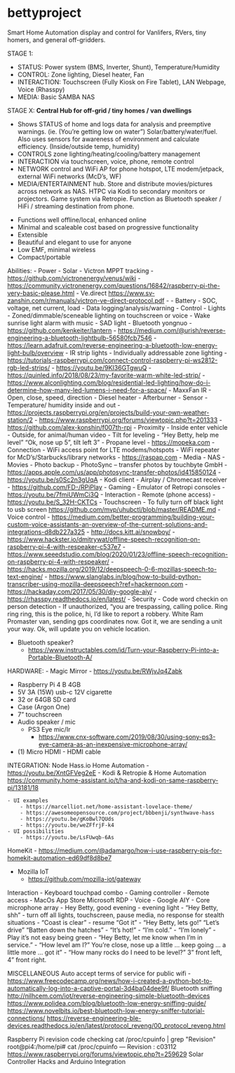 # bettyproject
Smart Home Automation display and control for Vanlifers, RVers, tiny homers, and general off-gridders.

STAGE 1:
- STATUS: Power system (BMS, Inverter, Shunt), Temperature/Humidity
- CONTROL: Zone lighting, Diesel heater, Fan
- INTERACTION: Touchscreen (Fully Kiosk on Fire Tablet), LAN Webpage, Voice (Rhasspy)
- MEDIA: Basic SAMBA NAS

STAGE X:
**Central Hub for off-grid / tiny homes / van dwellings** 
- Shows STATUS of home and logs data for analysis and preemptive warnings. (ie. (You’re getting low on water”) Solar/battery/water/fuel. Also uses sensors for awareness of environment and calculate efficiency. (Inside/outside temp, humidity)
- CONTROLS zone lighting/heating/cooling/battery management 
- INTERACTION via touchscreen, voice, phone, remote control
- NETWORK control and WiFi AP for phone hotspot, LTE modem/jetpack, external WiFi networks (McD’s, WF)
- MEDIA/ENTERTAINMENT hub. Store and distribute movies/pictures across network as NAS. HTPC via Kodi to secondary monitors or projectors. Game system via Retropie. Function as Bluetooth speaker / HiFi / streaming destination from phone. 
* Functions well offline/local, enhanced online
* Minimal and scaleable cost based on progressive functionality 
* Extensible 
* Beautiful and elegant to use for anyone 
* Low EMF, minimal wireless
* Compact/portable 

Abilities:
    - Power
        - Solar
            - Victron MPPT tracking
                - https://github.com/victronenergy/venus/wiki
                - https://community.victronenergy.com/questions/16842/raspberry-pi-the-very-basic-please.html
                - Ve.direct https://www.sv-zanshin.com/r/manuals/victron-ve-direct-protocol.pdf
                - 
        - Battery
            - SOC, voltage, net current, load 
        - Data logging/analysis/warning
    - Control
        - Lights
            - Zoned/dimmable/sceneable lighting on touchscreen or voice
            - Wake sunrise light alarm with music 
            - SAD light
            - Bluetooth yongnuo
                - https://github.com/kenkeiter/lantern
                - https://medium.com/@urish/reverse-engineering-a-bluetooth-lightbulb-56580fcb7546
                - https://learn.adafruit.com/reverse-engineering-a-bluetooth-low-energy-light-bulb/overview
            - IR strip lights
            - Individually addressable zone lighting
                - https://tutorials-raspberrypi.com/connect-control-raspberry-pi-ws2812-rgb-led-strips/
                - https://youtu.be/9KI36GTgwuQ
                - https://quinled.info/2018/08/23/my-favorite-warm-white-led-strip/
                - https://www.alconlighting.com/blog/residential-led-lighting/how-do-i-determine-how-many-led-lumens-i-need-for-a-space/
        - MaxxFan IR
            - Open, close, speed, direction 
        - Diesel heater
            - Afterburner
    - Sensor
        - Temperature/ humidity inside and out
            - https://projects.raspberrypi.org/en/projects/build-your-own-weather-station/2
            - https://www.raspberrypi.org/forums/viewtopic.php?t=201333
            - https://github.com/alex-konshin/f007th-rpi
        - Proximity 
            - Inside enter vehicle
            - Outside, for animal/human video
        - Tilt for leveling
            - “Hey Betty, help me level” “Ok, nose up 5”, tilt left 3”
        - Propane level
            - https://mopeka.com
    - Connection
        - WiFi access point for LTE modems/hotspots
        - WiFi repeater for McD’s/Starbucks/library networks
            - https://raspap.com
    - Media
        - NAS
            - Movies
            - Photo backup
                - PhotoSync – transfer photos by touchbyte GmbH
                    - https://apps.apple.com/us/app/photosync-transfer-photos/id415850124
            - https://youtu.be/s0Sc2n3gUqA
        - Kodi client
        - Airplay / Chromecast receiver
            - https://github.com/FD-/RPiPlay
    - Gaming
        - Emulator of Retropi consoles
            - https://youtu.be/7fmiUWmCi3Q
    - Interaction
        - Remote (phone access)
            - https://youtu.be/S_32H-CKTCs
        - Touchscreen
            - To fully turn off black light to usb screen https://github.com/mvp/uhubctl/blob/master/README.md
        - Voice control
            - https://medium.com/better-programming/building-your-custom-voice-assistants-an-overview-of-the-current-solutions-and-integrations-d8db227a325
            - http://docs.kitt.ai/snowboy/
            - https://www.hackster.io/dmitrywat/offline-speech-recognition-on-raspberry-pi-4-with-respeaker-c537e7
            - https://www.seeedstudio.com/blog/2020/01/23/offline-speech-recognition-on-raspberry-pi-4-with-respeaker/
            - https://hacks.mozilla.org/2019/12/deepspeech-0-6-mozillas-speech-to-text-engine/
            - https://www.slanglabs.in/blog/how-to-build-python-transcriber-using-mozilla-deepspeech?ref=hackernoon.com
            - https://hackaday.com/2017/05/30/diy-google-aiy/
            - https://rhasspy.readthedocs.io/en/latest/
        - Security
        - Code word checkin on person detection
        - If unauthorized, “you are trespassing, calling police. Ring ring ring, this is the police, hi, I’d like to report a robbery. White Ram Promaster van, sending gps coordinates now. Got it, we are sending a unit your way. Ok, will update you on vehicle location. 

- Bluetooth speaker?
    - https://www.instructables.com/id/Turn-your-Raspberry-Pi-into-a-Portable-Bluetooth-A/



HARDWARE:
    - Magic Mirror
        - https://youtu.be/RWjvJq4Zabk
- Raspberry Pi 4 B 4GB
- 5V 3A (15W) usb-c 12V cigarette
- 32 or 64GB SD card
- Case (Argon One)
- 7” touchscreen
- Audio speaker / mic
    - PS3 Eye mic/Ir
        - https://www.cnx-software.com/2019/08/30/using-sony-ps3-eye-camera-as-an-inexpensive-microphone-array/
- (1) Micro HDMI - HDMI cable

INTEGRATION:
Node
Hass.io Home Automation 
    - https://youtu.be/XntGFVeg2eE
    - Kodi & Retropie & Home Automation 
https://community.home-assistant.io/t/ha-and-kodi-on-same-raspberry-pi/13181/18

    - UI examples 
        - https://marcelliot.net/home-assistant-lovelace-theme/
        - https://awesomeopensource.com/project/bbbenji/synthwave-hass
        - https://youtu.be/gKoBwl7QUds
        - https://youtu.be/weZFfrjF-k4
    - UI possibilities 
        - https://youtu.be/LsFUwqb-6As
HomeKit 
    - https://medium.com/@adamargo/how-i-use-raspberry-pis-for-homekit-automation-ed69df8d8be7
- Mozilla IoT 
    - https://github.com/mozilla-iot/gateway

Interaction
    - Keyboard touchpad combo
    - Gaming controller
    - Remote access
        - MacOs App Store Microsoft RDP
    - Voice
        - Google AIY
        - Core microphone array
        - Hey Betty, good evening - evening light
        - “Hey Betty, shh” - turn off all lights, touchscreen, pause media, no response for stealth situations
            - “Coast is clear” - resume “Got it”
        - “Hey Betty, lets go!” “Let’s drive” “Batten down the hatches”
        - “It’s hot!”
        - “I’m cold.”
        - “I’m lonely” - Play it’s not easy being green
        - “Hey Betty, let me know when I’m in service.” 
        - “How level am I?” You’re close, nose up a little ... keep going ... a little more ... got it” 
        - “How many rocks do I need to be level?” 3” front left, 4” front right. 

MISCELLANEOUS 
Auto accept terms of service for public wifi
    - https://www.freecodecamp.org/news/how-i-created-a-python-bot-to-automatically-log-into-a-captive-portal-3d4ba04dee9f/
Bluetooth sniffing 
http://nilhcem.com/iot/reverse-engineering-simple-bluetooth-devices
https://www.polidea.com/blog/bluetooth-low-energy-sniffing-guide/
https://www.novelbits.io/best-bluetooth-low-energy-sniffer-tutorial-connections/
https://reverse-engineering-ble-devices.readthedocs.io/en/latest/protocol_reveng/00_protocol_reveng.html

Raspberry Pi revision code checking
cat /proc/cpuinfo | grep "Revision"
root@pi4:/home/pi# cat /proc/cpuinfo
—  Revision	: c03112
https://www.raspberrypi.org/forums/viewtopic.php?t=259629
Solar Controller Hacks and Arduino Integration
